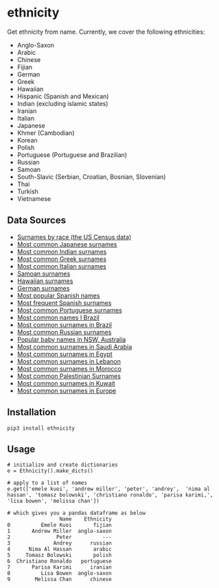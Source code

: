 # ethnicity
Get ethnicity from name.  Currently, we cover the following ethnicities:

* Anglo-Saxon
* Arabic
* Chinese
* Fijian
* German
* Greek
* Hawaiian
* Hispanic  (Spanish and Mexican)
* Indian  (excluding islamic states)
* Iranian
* Italian
* Japanese
* Khmer (Cambodian)
* Korean
* Polish
* Portuguese  (Portuguese and Brazilian)
* Russian
* Samoan
* South-Slavic (Serbian, Croatian, Bosnian, Slovenian)
* Thai
* Turkish
* Vietnamese

## Data Sources
* [Surnames by race (the US Census data)](https://www.census.gov/topics/population/genealogy/data/2010_surnames.html)  
* [Most common Japanese surnames](https://www.japantimes.co.jp/life/2009/10/11/lifestyle/japans-top-100-most-common-family-names/#.WsR48i9L3BI)
* [Most common Indian surnames](https://www.quora.com/What-are-some-of-the-most-common-Indian-last-names)
* [Most common Greek surnames](https://chartcons.com/common-greek-last-names/)
* [Most common Italian surnames](http://www.italianames.com/italian-last-names.php)
* [Samoan surnames](https://www.quora.com/What-are-some-Samoan-last-names)
* [Hawaiian surnames](https://en.wiktionary.org/wiki/Category:Hawaiian_surnames)
* [German surnames](https://en.wikipedia.org/wiki/List_of_the_most_common_surnames_in_Germany)
* [Most popular Spanish names](http://www.lavanguardia.com/vangdata/20150520/54431756037/los-100-nombres-de-hombre-y-mujer-mas-frecuentes-en-espana.html)
* [Most frequent Spanish surnames](http://www.ine.es/dyngs/INEbase/es/operacion.htm?c=Estadistica_C&cid=1254736177009&menu=resultados&idp=1254734710990)
* [Most common Portuguese surnames](https://pt.wikipedia.org/wiki/Lista_dos_cem_apelidos_mais_frequentes_em_Portugal#cite_note-1)
* [Most common names I Brazil](https://censo2010.ibge.gov.br/nomes/#/ranking)
* [Most common surnames in Brazil](https://nomeschiques.com/apelidos-populares-de-pessoas/)
* [Most common Russian surnames](http://russkg.ru/index.php?option=com_content&view=article&id=4390:-500&catid=84:2012-12-02-23-13-33&Itemid=63)
* [Popular baby names in NSW, Australia](http://www.bdm.nsw.gov.au/Pages/about-us/facts-statistics.aspx)
* [Most common surnames in Saudi Arabia](http://forebears.co.uk/saudi-arabia)
* [Most common surnames in Egypt](http://forebears.co.uk/egypt)
* [Most common surnames in Lebanon](http://forebears.co.uk/lebanon)
* [Most common surnames in Morocco](http://forebears.co.uk/morocco)
* [Most common Palestinian Surnames](http://mepeace.org/forum/topics/palestinian-tribes-clans-and)
* [Most common surnames in Kuwait](http://forebears.co.uk/kuwait)
* [Most common surnames in Europe](https://en.wikipedia.org/wiki/List_of_most_common_surnames_in_Europe)

## Installation
```
pip3 install ethnicity
```

## Usage
```
# initialize and create dictionaries
e = Ethnicity().make_dicts()  

# apply to a list of names
e.get(['emele kuoi', 'andrew miller', 'peter', 'andrey',  'nima al hassan', 'tomasz bolowski', 'christiano ronaldo', 'parisa karimi,', 'lisa bowen', 'melissa chan'])

# which gives you a pandas dataframe as below
                 Name    Ethnicity
0          Emele Kuoi       fijian
1       Andrew Miller  anglo-saxon
2               Peter          ---
3              Andrey      russian
4      Nima Al Hassan       arabic
5     Tomasz Bolowski       polish
6  Christiano Ronaldo   portuguese
7       Parisa Karimi      iranian
8          Lisa Bowen  anglo-saxon
9        Melissa Chan      chinese
```